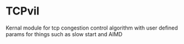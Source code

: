 # TCPvil
Kernal module for tcp congestion control algorithm with user defined params for things such as slow start and AIMD
